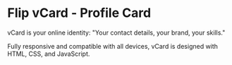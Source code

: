# Flip vCard - Profile Card

vCard is your online identity: "Your contact details, your brand, your skills."

Fully responsive and compatible with all devices, vCard is designed with HTML, CSS, and JavaScript.
